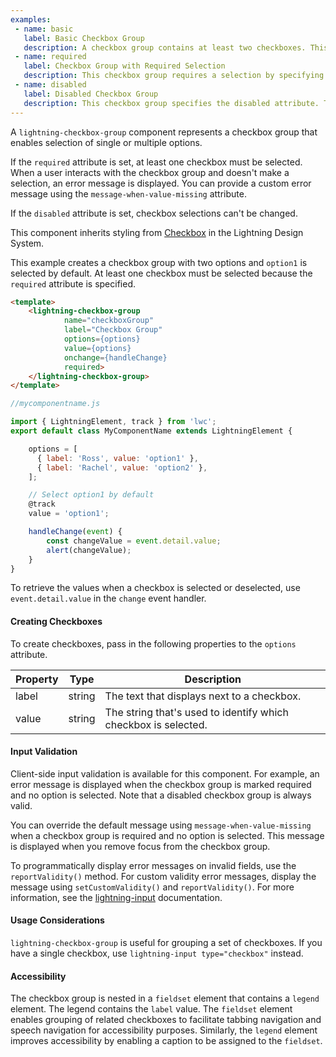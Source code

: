 ```yaml
---
examples:
 - name: basic
   label: Basic Checkbox Group
   description: A checkbox group contains at least two checkboxes. This example presets the selected value to the first option.
 - name: required
   label: Checkbox Group with Required Selection
   description: This checkbox group requires a selection by specifying the required attribute. If you do not select an option after first interaction, an error is displayed.
 - name: disabled
   label: Disabled Checkbox Group
   description: This checkbox group specifies the disabled attribute. The disabled options are grayed out and you can't change the selection.
---
```

A `lightning-checkbox-group` component represents a checkbox group that enables
selection of single or multiple options.

If the `required` attribute is set, at least one checkbox must be
selected. When a user interacts with the checkbox group and doesn't make a
selection, an error message is displayed. You can provide a custom error
message using the `message-when-value-missing` attribute.

If the `disabled` attribute is set, checkbox selections can't be
changed.

This component inherits styling from
[Checkbox](https://www.lightningdesignsystem.com/components/checkbox/) in the
Lightning Design System.

This example creates a checkbox group with two options and `option1` is
selected by default. At least one checkbox must be selected because the `required`
attribute is specified.

```html
<template>
    <lightning-checkbox-group
            name="checkboxGroup"
            label="Checkbox Group"
            options={options}
            value={options}
            onchange={handleChange}
            required>
    </lightning-checkbox-group>
</template>
```

```javascript
//mycomponentname.js

import { LightningElement, track } from 'lwc';
export default class MyComponentName extends LightningElement {

    options = [
      { label: 'Ross', value: 'option1' },
      { label: 'Rachel', value: 'option2' },
    ];

    // Select option1 by default
    @track
    value = 'option1';

    handleChange(event) {
        const changeValue = event.detail.value;
        alert(changeValue);
    }
}
 ```

To retrieve the values when a checkbox
is selected or deselected, use `event.detail.value` in the `change` event handler.

#### Creating Checkboxes

To create checkboxes, pass in the following properties to the `options` attribute.

Property|Type|Description
-----|-----|-----
label|string|The text that displays next to a checkbox.
value|string|The string that's used to identify which checkbox is selected.

#### Input Validation

Client-side input validation is available for this component. For example, an error message is displayed when the checkbox group is marked required and no option is selected. Note that a disabled checkbox group is always valid.

You can override the default message using `message-when-value-missing` when a checkbox group is required and no option is selected. This message is displayed when you remove focus from the checkbox group.

To programmatically display error messages on invalid fields, use the `reportValidity()` method. For custom validity error messages, display the message using `setCustomValidity()` and `reportValidity()`. For more information, see the <a href="/docs/component-library/bundle/lightning-input/documentation">lightning-input</a> documentation.

#### Usage Considerations

`lightning-checkbox-group` is useful for grouping a set of checkboxes. If you
have a single checkbox, use `lightning-input type="checkbox"` instead.

#### Accessibility

The checkbox group is nested in a `fieldset` element that contains a `legend`
element. The legend contains the `label` value. The `fieldset` element enables
grouping of related checkboxes to facilitate tabbing navigation and speech
navigation for accessibility purposes. Similarly, the `legend` element
improves accessibility by enabling a caption to be assigned to the `fieldset`.
